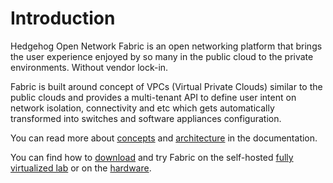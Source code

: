 # Introduction

Hedgehog Open Network Fabric is an open networking platform that brings the user experience enjoyed by so many in the
public cloud to the private environments. Without vendor lock-in.

Fabric is built around concept of VPCs (Virtual Private Clouds) similar to the public clouds and provides a multi-tenant
API to define user intent on network isolation, connectivity and etc which gets automatically transformed into switches
and software appliances configuration.

You can read more about [concepts](concepts/overview.md) and [architecture](architecture/overview.md) in the
documentation.

You can find how to [download](getting-started/download.md) and try Fabric on the self-hosted
[fully virtualized lab](vlab/overview.md) or on the [hardware](install-upgrade/overview.md).

